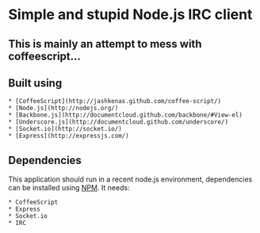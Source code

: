 # Simple and stupid Node.js IRC client

## This is mainly an attempt to mess with coffeescript...


## Built using

    * [CoffeeScript](http://jashkenas.github.com/coffee-script/)
    * [Node.js](http://nodejs.org/)
    * [Backbone.js](http://documentcloud.github.com/backbone/#View-el)
    * [Underscore.js](http://documentcloud.github.com/underscore/)
    * [Socket.io](http://socket.io/)
    * [Express](http://expressjs.com/)

## Dependencies

This application should run in a recent node.js environment, dependencies can be installed using [NPM](npm.mape.me). It needs:

    * CoffeeScript
    * Express
    * Socket.io
    * IRC